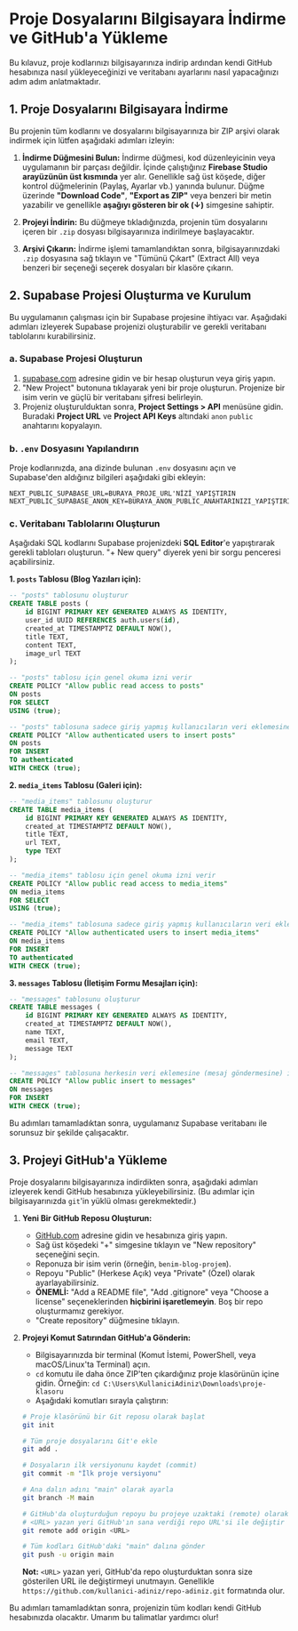 # Proje Dosyalarını Bilgisayara İndirme ve GitHub'a Yükleme

Bu kılavuz, proje kodlarınızı bilgisayarınıza indirip ardından kendi GitHub hesabınıza nasıl yükleyeceğinizi ve veritabanı ayarlarını nasıl yapacağınızı adım adım anlatmaktadır.

## 1. Proje Dosyalarını Bilgisayara İndirme

Bu projenin tüm kodlarını ve dosyalarını bilgisayarınıza bir ZIP arşivi olarak indirmek için lütfen aşağıdaki adımları izleyin:

1.  **İndirme Düğmesini Bulun:** İndirme düğmesi, kod düzenleyicinin veya uygulamanın bir parçası değildir. İçinde çalıştığınız **Firebase Studio arayüzünün üst kısmında** yer alır. Genellikle sağ üst köşede, diğer kontrol düğmelerinin (Paylaş, Ayarlar vb.) yanında bulunur. Düğme üzerinde **"Download Code"**, **"Export as ZIP"** veya benzeri bir metin yazabilir ve genellikle **aşağıyı gösteren bir ok (↓)** simgesine sahiptir.

2.  **Projeyi İndirin:** Bu düğmeye tıkladığınızda, projenin tüm dosyalarını içeren bir `.zip` dosyası bilgisayarınıza indirilmeye başlayacaktır.

3.  **Arşivi Çıkarın:** İndirme işlemi tamamlandıktan sonra, bilgisayarınızdaki `.zip` dosyasına sağ tıklayın ve "Tümünü Çıkart" (Extract All) veya benzeri bir seçeneği seçerek dosyaları bir klasöre çıkarın.

## 2. Supabase Projesi Oluşturma ve Kurulum

Bu uygulamanın çalışması için bir Supabase projesine ihtiyacı var. Aşağıdaki adımları izleyerek Supabase projenizi oluşturabilir ve gerekli veritabanı tablolarını kurabilirsiniz.

### a. Supabase Projesi Oluşturun
1. [supabase.com](https://supabase.com) adresine gidin ve bir hesap oluşturun veya giriş yapın.
2. "New Project" butonuna tıklayarak yeni bir proje oluşturun. Projenize bir isim verin ve güçlü bir veritabanı şifresi belirleyin.
3. Projeniz oluşturulduktan sonra, **Project Settings > API** menüsüne gidin. Buradaki **Project URL** ve **Project API Keys** altındaki `anon` `public` anahtarını kopyalayın.

### b. `.env` Dosyasını Yapılandırın
Proje kodlarınızda, ana dizinde bulunan `.env` dosyasını açın ve Supabase'den aldığınız bilgileri aşağıdaki gibi ekleyin:

```
NEXT_PUBLIC_SUPABASE_URL=BURAYA_PROJE_URL'NİZİ_YAPIŞTIRIN
NEXT_PUBLIC_SUPABASE_ANON_KEY=BURAYA_ANON_PUBLIC_ANAHTARINIZI_YAPIŞTIRIN
```

### c. Veritabanı Tablolarını Oluşturun
Aşağıdaki SQL kodlarını Supabase projenizdeki **SQL Editor**'e yapıştırarak gerekli tabloları oluşturun. "+ New query" diyerek yeni bir sorgu penceresi açabilirsiniz.

**1. `posts` Tablosu (Blog Yazıları için):**

```sql
-- "posts" tablosunu oluşturur
CREATE TABLE posts (
    id BIGINT PRIMARY KEY GENERATED ALWAYS AS IDENTITY,
    user_id UUID REFERENCES auth.users(id),
    created_at TIMESTAMPTZ DEFAULT NOW(),
    title TEXT,
    content TEXT,
    image_url TEXT
);

-- "posts" tablosu için genel okuma izni verir
CREATE POLICY "Allow public read access to posts"
ON posts
FOR SELECT
USING (true);

-- "posts" tablosuna sadece giriş yapmış kullanıcıların veri eklemesine izin verir
CREATE POLICY "Allow authenticated users to insert posts"
ON posts
FOR INSERT
TO authenticated
WITH CHECK (true);
```

**2. `media_items` Tablosu (Galeri için):**

```sql
-- "media_items" tablosunu oluşturur
CREATE TABLE media_items (
    id BIGINT PRIMARY KEY GENERATED ALWAYS AS IDENTITY,
    created_at TIMESTAMPTZ DEFAULT NOW(),
    title TEXT,
    url TEXT,
    type TEXT
);

-- "media_items" tablosu için genel okuma izni verir
CREATE POLICY "Allow public read access to media_items"
ON media_items
FOR SELECT
USING (true);

-- "media_items" tablosuna sadece giriş yapmış kullanıcıların veri eklemesine izin verir
CREATE POLICY "Allow authenticated users to insert media_items"
ON media_items
FOR INSERT
TO authenticated
WITH CHECK (true);
```

**3. `messages` Tablosu (İletişim Formu Mesajları için):**

```sql
-- "messages" tablosunu oluşturur
CREATE TABLE messages (
    id BIGINT PRIMARY KEY GENERATED ALWAYS AS IDENTITY,
    created_at TIMESTAMPTZ DEFAULT NOW(),
    name TEXT,
    email TEXT,
    message TEXT
);

-- "messages" tablosuna herkesin veri eklemesine (mesaj göndermesine) izin verir
CREATE POLICY "Allow public insert to messages"
ON messages
FOR INSERT
WITH CHECK (true);
```

Bu adımları tamamladıktan sonra, uygulamanız Supabase veritabanı ile sorunsuz bir şekilde çalışacaktır.

## 3. Projeyi GitHub'a Yükleme

Proje dosyalarını bilgisayarınıza indirdikten sonra, aşağıdaki adımları izleyerek kendi GitHub hesabınıza yükleyebilirsiniz. (Bu adımlar için bilgisayarınızda `git`'in yüklü olması gerekmektedir.)

1.  **Yeni Bir GitHub Reposu Oluşturun:**
    *   [GitHub.com](https://github.com) adresine gidin ve hesabınıza giriş yapın.
    *   Sağ üst köşedeki "+" simgesine tıklayın ve "New repository" seçeneğini seçin.
    *   Reponuza bir isim verin (örneğin, `benim-blog-projem`).
    *   Repoyu "Public" (Herkese Açık) veya "Private" (Özel) olarak ayarlayabilirsiniz.
    *   **ÖNEMLİ:** "Add a README file", "Add .gitignore" veya "Choose a license" seçeneklerinden **hiçbirini işaretlemeyin**. Boş bir repo oluşturmamız gerekiyor.
    *   "Create repository" düğmesine tıklayın.

2.  **Projeyi Komut Satırından GitHub'a Gönderin:**
    *   Bilgisayarınızda bir terminal (Komut İstemi, PowerShell, veya macOS/Linux'ta Terminal) açın.
    *   `cd` komutu ile daha önce ZIP'ten çıkardığınız proje klasörünün içine gidin. Örneğin: `cd C:\Users\KullaniciAdiniz\Downloads\proje-klasoru`
    *   Aşağıdaki komutları sırayla çalıştırın:

    ```bash
    # Proje klasörünü bir Git reposu olarak başlat
    git init

    # Tüm proje dosyalarını Git'e ekle
    git add .

    # Dosyaların ilk versiyonunu kaydet (commit)
    git commit -m "İlk proje versiyonu"

    # Ana dalın adını "main" olarak ayarla
    git branch -M main

    # GitHub'da oluşturduğun repoyu bu projeye uzaktaki (remote) olarak ekle
    # <URL> yazan yeri GitHub'ın sana verdiği repo URL'si ile değiştir
    git remote add origin <URL>

    # Tüm kodları GitHub'daki "main" dalına gönder
    git push -u origin main
    ```

    **Not:** `<URL>` yazan yeri, GitHub'da repo oluşturduktan sonra size gösterilen URL ile değiştirmeyi unutmayın. Genellikle `https://github.com/kullanici-adiniz/repo-adiniz.git` formatında olur.

Bu adımları tamamladıktan sonra, projenizin tüm kodları kendi GitHub hesabınızda olacaktır. Umarım bu talimatlar yardımcı olur!
